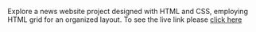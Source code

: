 Explore a news website project designed with HTML and CSS, employing HTML grid for an organized layout. To see the live link please [click here](https://news-website08.netlify.app/)
